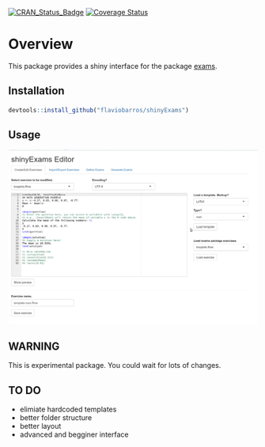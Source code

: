 [![CRAN_Status_Badge](http://www.r-pkg.org/badges/version/shinyExams)](https://cran.r-project.org/package=shinyExams)
[![Coverage Status](https://img.shields.io/codecov/c/github/flaviobarros/shinyExams/master.svg)](https://codecov.io/github/flaviobarros/shinyExams?branch=master)

# Overview

This package provides a shiny interface for the package [exams](https://cran.r-project.org/web/packages/exams/index.html).


## Installation

   ```R
   devtools::install_github("flaviobarros/shinyExams")
   ```

## Usage

![alt text](https://github.com/flaviobarros/shinyExams/blob/master/man/shinyExams.gif)

## WARNING

This is experimental package. You could wait for lots of changes.

## TO DO

* elimiate hardcoded templates
* better folder structure 
* better layout
* advanced and begginer interface
